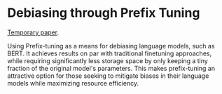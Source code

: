 # Debiasing through Prefix Tuning

[Temporary paper](https://github.com/m4urin/prefix-debiasing/blob/main/paper.pdf).

Using Prefix-tuning as a means for debiasing language models, such as BERT. It achieves results on par with traditional finetuning approaches, while requiring significantly less storage space by only keeping a tiny fraction of the original model's parameters. This makes prefix-tuning an attractive option for those seeking to mitigate biases in their language models while maximizing resource efficiency.

